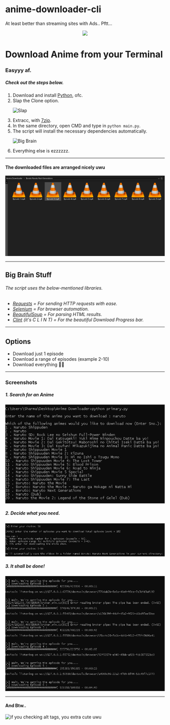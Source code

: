 # anime-downloader-cli
At least better than streaming sites with Ads.. Pftt...

<p align="center"><img src="https://data.whicdn.com/images/332689020/original.jpg"></img>

<h1>Download Anime from your Terminal</h1>
<h3>Easyyy af.<h4>

<h5>Check out the steps below.</h5>
  <ol>
    <li>Download and install <a href="https://www.python.org/downloads/">Python</a>, ofc.</li>
    <li>Slap the Clone option.</li>
    
![Slap](https://media1.tenor.com/images/1d7bb60703721592b8d3439c6ac36ec6/tenor.gif?itemid=16896805)

  <li>Extracc, with <a href="https://www.7-zip.org/download.html">7zip</a>.</li>
  <li>In the same directory, open CMD and type in <code>python main.py</code>.
  <li>The script will install the necessary dependencies automatically.</li>
  
![Big Brain](https://media1.tenor.com/images/36049108b353a99fd9f57be101154773/tenor.gif?itemid=15261893)
  <li>Everything else is ezzzzzz.
</ol>
<hr>
<h4>The downloaded files are arranged nicely uwu</h4>

![uwu](https://raw.githubusercontent.com/sharmadeepesh/anime-downloader-cli/master/Screenshots/screenshot%204.PNG)

<hr>
<h2>Big Brain Stuff</h2>
<h6>The script uses the below-mentioned libraries.<h6>
<ul>
  <li><a href="https://pypi.org/project/requests/">Requests</a> = For sending HTTP requests with ease.</li>
  <li><a href="https://www.selenium.dev/">Selenium</a> = For browser automation.</li>
  <li><a href="https://pypi.org/project/beautifulsoup4/">BeautifulSoup</a> = For parsing HTML results.</li>
  <li><a href="https://pypi.org/project/clint/">Clint</a> (it's C L I N T) = For the beautiful Download Progress bar. </li>
</ul>
<hr>
  <h2>Options</h2>
  <ul>
    <li>Download just 1 episode</li>
    <li>Download a range of episodes (example 2-10) </li>
    <li>Download everything 🤯🤯</li>
  </ul>
<hr>
  <h3>Screenshots</h3>
  <h5>1. Search for an Anime</h5>

![1](https://raw.githubusercontent.com/sharmadeepesh/anime-downloader-cli/master/Screenshots/screenshot%201.png)

<h5>2. Decide what you need.</h5>

![2](https://raw.githubusercontent.com/sharmadeepesh/anime-downloader-cli/master/Screenshots/screenshot%202.png)

<h5>3. It shall be done!</h5>

![3](https://raw.githubusercontent.com/sharmadeepesh/anime-downloader-cli/master/Screenshots/screenshot%203.png)

<hr>

<h4>And Btw..</h4>
  
<img width="50%" alt="if you checking alt tags, you extra cute uwu" src="https://data.whicdn.com/images/331977961/original.jpg"></img>
